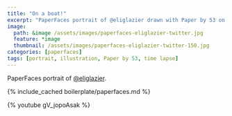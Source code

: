 ```yaml
---
title: "On a boat!"
excerpt: "PaperFaces portrait of @eliglazier drawn with Paper by 53 on an iPad."
image: 
  path: &image /assets/images/paperfaces-eliglazier-twitter.jpg 
  feature: *image
  thumbnail: /assets/images/paperfaces-eliglazier-twitter-150.jpg
categories: [paperfaces]
tags: [portrait, illustration, Paper by 53, time lapse]
---
```


PaperFaces portrait of [@eliglazier](https://twitter.com/eliglazier).

{% include_cached boilerplate/paperfaces.md %}

{% youtube gV_jopoAsak %}
